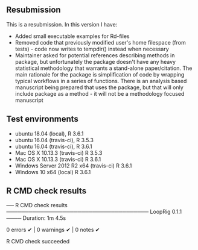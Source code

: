 ## Resubmission

This is a resubmission. In this version I have:

* Added small executable examples for Rd-files
* Removed code that previously modified user's home filespace (from tests) - code now writes to tempdir() instead when necessary  
* Maintainer asked for potential references describing methods in package, but unfortunately the package doesn't have any heavy statistical methodology that warrants a stand-alone paper/citation. The main rationale for the package is simplification of code by wrapping typical workflows in a series of functions. There is an analysis based manuscript being prepared that uses the package, but that will only include package as a method - it will not be a methodology focused manuscript       

## Test environments 

* ubuntu 18.04 (local), R 3.6.1
* ubuntu 16.04 (travis-ci), R 3.5.3
* ubuntu 16.04 (travis-ci), R 3.6.1
* Mac OS X 10.13.3 (travis-ci) R 3.5.3
* Mac OS X 10.13.3 (travis-ci) R 3.6.1
* Windows Server 2012 R2 x64 (travis-ci) R 3.6.1
* Windows 10 x64 (local) R 3.6.1 

## R CMD check results

── R CMD check results ────────────────────────────────────── LoopRig 0.1.1 ────
Duration: 1m 4.5s

0 errors ✔ | 0 warnings ✔ | 0 notes ✔

R CMD check succeeded
